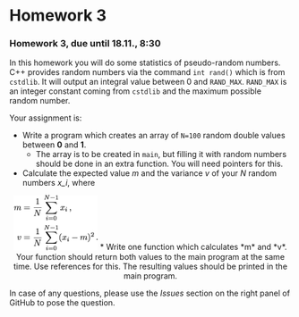 # Homework 3
### Homework 3, due until 18.11., 8:30

In this homework you will do some statistics of pseudo-random numbers.
C++ provides random numbers via the command ``int rand()`` which is from
``cstdlib``. It will output an integral value between 0 and ``RAND_MAX``.
``RAND_MAX`` is an integer constant coming from ``cstdlib`` and the maximum possible random number.

Your assignment is:
* Write a program which creates an array of ``N=100`` random double values between **0** and **1**.
  * The array is to be created in ``main``, but filling it with random numbers should be done in an extra function. You will need pointers for this.
* Calculate the expected value *m* and the variance *v* of your *N* random numbers *x_i*, where
 <p align="center">
 <img src="stuffy_stuff/formel.png" width="150">
 * Write one function which calculates *m* and *v*. Your function should  return both values to the main program at the same time. Use references for this. The resulting values should be printed in the main program.

In case of any questions, please use the *Issues* section on the right panel of GitHub to pose the question.
